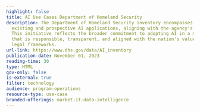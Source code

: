 ```yaml
---
highlight: false
title: AI Use Cases Department of Homeland Security
description: The Department of Homeland Security inventory encompasses both
  existing and prospective AI applications, aligning with the agency's mission.
  This initiative reflects the broader commitment to adopting AI in a manner
  that is responsible, transparent, and aligned with the nation's values and
  legal frameworks.
url-link: https://www.dhs.gov/data/AI_inventory
publication-date: November 01, 2023
reading-time: 30
type: HTML
gov-only: false
is-external: true
filter: technology
audience: program-operations
resource-type: use-case
branded-offerings: market-it-data-intelligence
---
```

